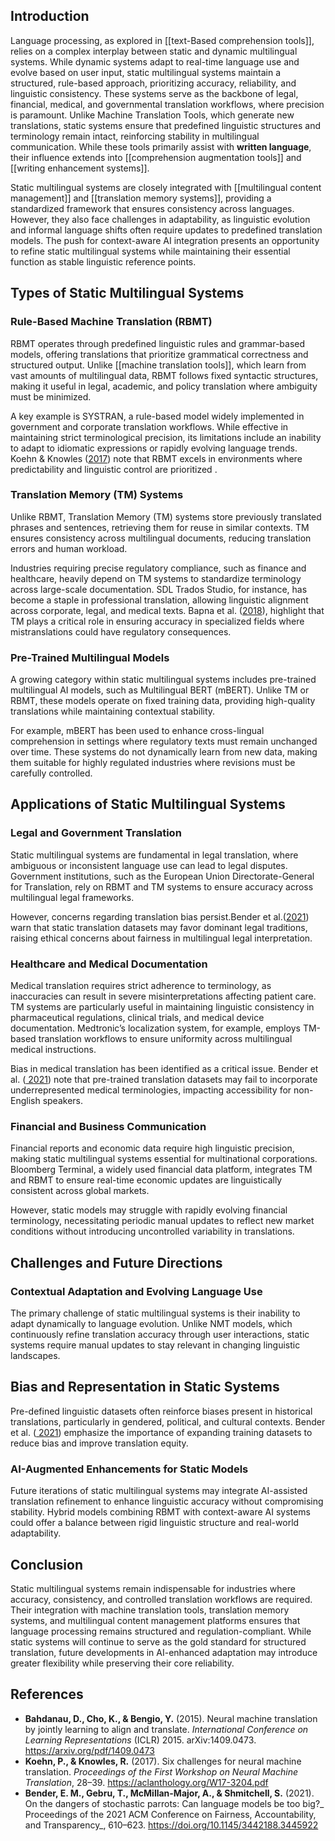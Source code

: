 ## **Introduction**
Language processing, as explored in [[text-Based comprehension tools]], relies on a complex interplay between static and dynamic multilingual systems. While dynamic systems adapt to real-time language use and evolve based on user input, static multilingual systems maintain a structured, rule-based approach, prioritizing accuracy, reliability, and linguistic consistency. These systems serve as the backbone of legal, financial, medical, and governmental translation workflows, where precision is paramount. Unlike Machine Translation Tools, which generate new translations, static systems ensure that predefined linguistic structures and terminology remain intact, reinforcing stability in multilingual communication. While these tools primarily assist with **written language**, their influence extends into [[comprehension augmentation tools]] and [[writing enhancement systems]].

Static multilingual systems are closely integrated with [[multilingual content management]] and [[translation memory systems]], providing a standardized framework that ensures consistency across languages. However, they also face challenges in adaptability, as linguistic evolution and informal language shifts often require updates to predefined translation models. The push for context-aware AI integration presents an opportunity to refine static multilingual systems while maintaining their essential function as stable linguistic reference points.

## **Types of Static Multilingual Systems**

### **Rule-Based Machine Translation (RBMT)**
RBMT operates through predefined linguistic rules and grammar-based models, offering translations that prioritize grammatical correctness and structured output. Unlike [[machine translation tools]], which learn from vast amounts of multilingual data, RBMT follows fixed syntactic structures, making it useful in legal, academic, and policy translation where ambiguity must be minimized.

A key example is SYSTRAN, a rule-based model widely implemented in government and corporate translation workflows. While effective in maintaining strict terminological precision, its limitations include an inability to adapt to idiomatic expressions or rapidly evolving language trends. Koehn & Knowles ([2017](https://aclanthology.org/W17-3204.pdf)) note that RBMT excels in environments where predictability and linguistic control are prioritized .

### Translation Memory (TM) Systems
Unlike RBMT, Translation Memory (TM) systems store previously translated phrases and sentences, retrieving them for reuse in similar contexts. TM ensures consistency across multilingual documents, reducing translation errors and human workload.

Industries requiring precise regulatory compliance, such as finance and healthcare, heavily depend on TM systems to standardize terminology across large-scale documentation. SDL Trados Studio, for instance, has become a staple in professional translation, allowing linguistic alignment across corporate, legal, and medical texts. Bapna et al. ([2018](https://arxiv.org/pdf/1804.09849.pdf)), highlight that TM plays a critical role in ensuring accuracy in specialized fields where mistranslations could have regulatory consequences.

### Pre-Trained Multilingual Models
A growing category within static multilingual systems includes pre-trained multilingual AI models, such as Multilingual BERT (mBERT). Unlike TM or RBMT, these models operate on fixed training data, providing high-quality translations while maintaining contextual stability.

For example, mBERT has been used to enhance cross-lingual comprehension in settings where regulatory texts must remain unchanged over time. These systems do not dynamically learn from new data, making them suitable for highly regulated industries where revisions must be carefully controlled.

## Applications of Static Multilingual Systems

### Legal and Government Translation
Static multilingual systems are fundamental in legal translation, where ambiguous or inconsistent language use can lead to legal disputes. Government institutions, such as the European Union Directorate-General for Translation, rely on RBMT and TM systems to ensure accuracy across multilingual legal frameworks.

However, concerns regarding translation bias persist.Bender et al.([2021](https://dl.acm.org/doi/10.1145/3442188.3445922)) warn that static translation datasets may favor dominant legal traditions, raising ethical concerns about fairness in multilingual legal interpretation.

### Healthcare and Medical Documentation

Medical translation requires strict adherence to terminology, as inaccuracies can result in severe misinterpretations affecting patient care. TM systems are particularly useful in maintaining linguistic consistency in pharmaceutical regulations, clinical trials, and medical device documentation. Medtronic’s localization system, for example, employs TM-based translation workflows to ensure uniformity across multilingual medical instructions.

Bias in medical translation has been identified as a critical issue. Bender et al. ([ 2021](https://dl.acm.org/doi/10.1145/3442188.3445922)) note that pre-trained translation datasets may fail to incorporate underrepresented medical terminologies, impacting accessibility for non-English speakers.

### Financial and Business Communication
Financial reports and economic data require high linguistic precision, making static multilingual systems essential for multinational corporations. Bloomberg Terminal, a widely used financial data platform, integrates TM and RBMT to ensure real-time economic updates are linguistically consistent across global markets.

However, static models may struggle with rapidly evolving financial terminology, necessitating periodic manual updates to reflect new market conditions without introducing uncontrolled variability in translations.

## Challenges and Future Directions

### Contextual Adaptation and Evolving Language Use
The primary challenge of static multilingual systems is their inability to adapt dynamically to language evolution. Unlike NMT models, which continuously refine translation accuracy through user interactions, static systems require manual updates to stay relevant in changing linguistic landscapes.

## Bias and Representation in Static Systems
Pre-defined linguistic datasets often reinforce biases present in historical translations, particularly in gendered, political, and cultural contexts. Bender et al. ([ 2021](https://dl.acm.org/doi/10.1145/3442188.3445922)) emphasize the importance of expanding training datasets to reduce bias and improve translation equity.

### AI-Augmented Enhancements for Static Models
Future iterations of static multilingual systems may integrate AI-assisted translation refinement to enhance linguistic accuracy without compromising stability. Hybrid models combining RBMT with context-aware AI systems could offer a balance between rigid linguistic structure and real-world adaptability.

## Conclusion
Static multilingual systems remain indispensable for industries where accuracy, consistency, and controlled translation workflows are required. Their integration with machine translation tools, translation memory systems, and multilingual content management platforms ensures that language processing remains structured and regulation-compliant. While static systems will continue to serve as the gold standard for structured translation, future developments in AI-enhanced adaptation may introduce greater flexibility while preserving their core reliability.

## References

- **Bahdanau, D., Cho, K., & Bengio, Y.** (2015). Neural machine translation by jointly learning to align and translate. _International Conference on Learning Representations_ (ICLR) 2015. arXiv:1409.0473. https://arxiv.org/pdf/1409.0473
- **Koehn, P., & Knowles, R.** (2017). Six challenges for neural machine translation. _Proceedings of the First Workshop on Neural Machine Translation_, 28–39. https://aclanthology.org/W17-3204.pdf​
- **Bender, E. M., Gebru, T., McMillan-Major, A., & Shmitchell, S.** (2021). On the dangers of stochastic parrots: Can language models be too big?_ Proceedings of the 2021 ACM Conference on Fairness, Accountability, and Transparency_, 610–623. https://doi.org/10.1145/3442188.3445922​
